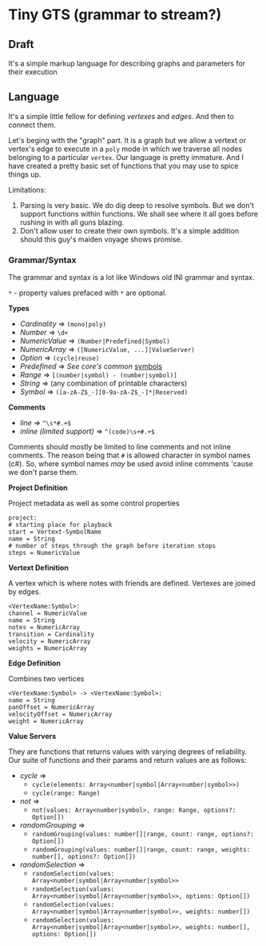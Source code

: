 # Tiny GTS (grammar to stream?)

## Draft

It's a simple markup language for describing graphs and parameters for their execution

## Language

It's a simple little fellow for defining _vertexes_ and _edges_. And then to connect them.

Let's beging with the "graph" part. It is a graph but we allow a vertext or vertex's edge
to execute in a `poly` mode in which we traverse all nodes belonging to a particular `vertex`.
Our language is pretty immature. And I have created a pretty basic set of functions that you
may use to spice things up.

Limitations:

1. Parsing is very basic. We do dig deep to resolve symbols. But we don't support functions within functions.
   We shall see where it all goes before rushing in with all guns blazing.
2. Don't allow user to create their own symbols. It's a simple addition should this guy's maiden voyage
   shows promise.

### Grammar/Syntax

The grammar and syntax is a lot like Windows old INI grammar and syntax.

`*` - property values prefaced with `*` are optional.

**Types**

- _Cardinality_ => `(mono|poly)`
- _Number_ => `\d+`
- _NumericValue_ => `(Number|Predefined|Symbol)`
- _NumericArray_ => `([NumericValue, ...]|ValueServer)`
- _Option_ => `(cycle|reuse)`
- _Predefined_ => _See core's common_ [symbols](../core/res/midi/symbols)
- _Range_ => `[(number|symbol) - (number|symbol)]`
- _String_ => (any combination of printable characters)
- _Symbol_ => `([a-zA-Z$_-][0-9a-zA-Z$_-]*|Reserved)`

**Comments**

- _line_ => `^\s*#.+$`
- _inline (limited support)_ => `^(code)\s+#.+$`

Comments should mostly be limited to line comments and not inline comments. The reason being
that `#` is allowed character in symbol names (c#). So, where symbol names _may_ be used
avoid inline comments 'cause we don't parse them.

**Project Definition**

Project metadata as well as some control properties

```gitignore
project:
# starting place for playback
start = Vertext-SymbolName   
name = String
# number of steps through the graph before iteration stops
steps = NumericValue       
```

**Vertext Definition**

A vertex which is where notes with friends are defined. Vertexes are joined by edges.

```gitignore
<VertexName:Symbol>:
channel = NumericValue
name = String
notes = NumericArray
transition = Cardinality
velocity = NumericArray
weights = NumericArray
```

**Edge Definition**

Combines two vertices

```gitignore
<VertexName:Symbol> -> <VertexName:Symbol>:
name = String
panOffset = NumericArray
velocityOffset = NumericArray
weight = NumericArray
```

**Value Servers**

They are functions that returns values with varying degrees of reliability.
Our suite of functions and their params and return values are as follows:

- _cycle_ =>
  - `cycle(elements: Array<number|symbol|Array<number|symbol>>)`
  - `cycle(range: Range)`
- _not_ =>
  - `not(values: Array<number|symbol>, range: Range, options?: Option[])`
- _randomGrouping_ =>
  - `randomGrouping(values: number[]|range, count: range, options?: Option[])`
  - `randomGrouping(values: number[]|range, count: range, weights: number[], options?: Option[])`
- _randomSelection_ =>
  - `randomSelection(values: Array<number|symbol|Array<number|symbol>>`
  - `randomSelection(values: Array<number|symbol|Array<number|symbol>>, options: Option[])`
  - `randomSelection(values: Array<number|symbol|Array<number|symbol>>, weights: number[])`
  - `randomSelection(values: Array<number|symbol|Array<number|symbol>>, weights: number[], options: Option[])`
